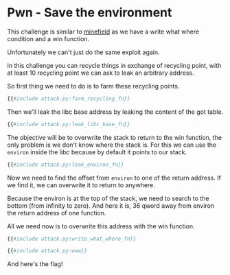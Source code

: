 # Pwn - Save the environment

This challenge is similar to [minefield](../minefield) as we have a write what
where condition and a win function.

Unfortunately we can't just do the same exploit again.

In this challenge you can recycle things in exchange of recycling point, with
at least 10 recycling point we can ask to leak an arbitrary address.

So first thing we need to do is to farm these recycling points.

```python
{{#include attack.py:farm_recycling_fn}}
```

Then we'll leak the libc base address by leaking the content of the got table.

```python
{{#include attack.py:leak_libc_base_fn}}
```

The objective will be to overwrite the stack to return to the win function, the
only problem is we don't know where the stack is. For this we can use the
`environ` inside the libc because by default it points to our stack.

```python
{{#include attack.py:leak_environ_fn}}
```

Now we need to find the offset from `environ` to one of the return address. If
we find it, we can overwrite it to return to anywhere.

Because the environ is at the top of the stack, we need to search to the bottom
(from infinity to zero). And here it is, 36 qword away from environ the return
address of one function.

All we need now is to overwrite this address with the win function.

```python
{{#include attack.py:write_what_where_fn}}

{{#include attack.py:www}}
```

And here's the flag!
